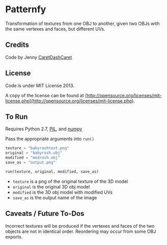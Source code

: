 Patternfy
============

Transformation of textures from one OBJ to another, given two OBJs with the same vertexes and faces, but different UVs.

Credits
-------------

Code by Jenny [CaretDashCaret](http://caretdashcaret.wordpress.com/)

License
-------------

Code is under MIT License 2013.

A copy of the license can be found at [http://opensource.org/licenses/mit-license.php](http://opensource.org/licenses/mit-license.php).

To Run
-------------

Requires Python 2.7, [PIL](http://www.pythonware.com/products/pil/), and [numpy](http://www.numpy.org/)

Pass the appropriate arguments into `run()`

```python
texture = "babyroshtext.png"
original = "babyrosh.obj"
modified = "modrosh.obj"
save_as = "output.png"

run(texture, original, modified, save_as)
```

* `texture` is a png of the original texture of the 3D model
* `original` is the original 3D obj model
* `modified` is the 3D obj model with modified UVs
* `save_as` is the output name of the image

Caveats / Future To-Dos
-------------

Incorrect textures will be produced if the vertexes and faces of the two objects are not in identical order. Reordering may occur from some OBJ exports.
